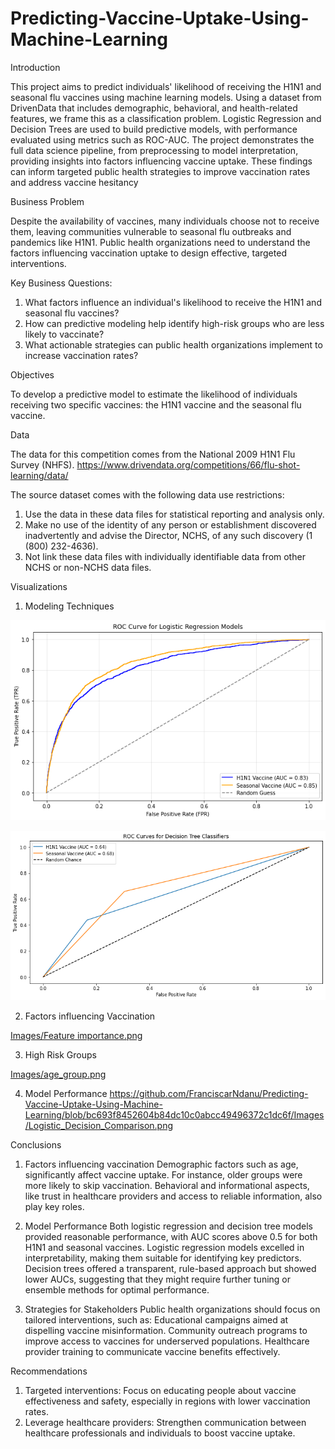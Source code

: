 # Predicting-Vaccine-Uptake-Using-Machine-Learning

Introduction

This project aims to predict individuals' likelihood of receiving the H1N1 and seasonal flu vaccines using machine learning models. Using a dataset from DrivenData that includes demographic, behavioral, and health-related features, we frame this as a classification problem. Logistic Regression and Decision Trees are used to build predictive models, with performance evaluated using metrics such as ROC-AUC. The project demonstrates the full data science pipeline, from preprocessing to model interpretation, providing insights into factors influencing vaccine uptake. These findings can inform targeted public health strategies to improve vaccination rates and address vaccine hesitancy

Business Problem

Despite the availability of vaccines, many individuals choose not to receive them, leaving communities vulnerable to seasonal flu outbreaks and pandemics like H1N1. Public health organizations need to understand the factors influencing vaccination uptake to design effective, targeted interventions.

Key Business Questions:

1. What factors influence an individual's likelihood to receive the H1N1 and seasonal flu vaccines?
2. How can predictive modeling help identify high-risk groups who are less likely to vaccinate?
3. What actionable strategies can public health organizations implement to increase vaccination rates?

Objectives

To develop a predictive model to estimate the likelihood of individuals receiving two specific vaccines: the H1N1 vaccine and the seasonal flu vaccine.

Data

The data for this competition comes from the National 2009 H1N1 Flu Survey (NHFS). https://www.drivendata.org/competitions/66/flu-shot-learning/data/

The source dataset comes with the following data use restrictions:
1. Use the data in these data files for statistical reporting and analysis only.
2. Make no use of the identity of any person or establishment discovered inadvertently and advise the Director, NCHS, of any such discovery (1 (800) 232-4636).
3. Not link these data files with individually identifiable data from other NCHS or non-NCHS data files.

Visualizations

1. Modeling Techniques

![Logistic Regression](https://github.com/FranciscarNdanu/Predicting-Vaccine-Uptake-Using-Machine-Learning/blob/bc693f8452604b84dc10c0abcc49496372c1dc6f/Images/Logistic_regression_ROC.png)

![Decision Trees](https://github.com/FranciscarNdanu/Predicting-Vaccine-Uptake-Using-Machine-Learning/blob/bc693f8452604b84dc10c0abcc49496372c1dc6f/Images/Decision_Tree_ROC.png)

2. Factors influencing Vaccination

[Images/Feature importance.png](https://github.com/FranciscarNdanu/Predicting-Vaccine-Uptake-Using-Machine-Learning/blob/bc693f8452604b84dc10c0abcc49496372c1dc6f/Images/Feature%20importance.png)

3. High Risk Groups

[Images/age_group.png](https://github.com/FranciscarNdanu/Predicting-Vaccine-Uptake-Using-Machine-Learning/blob/bc693f8452604b84dc10c0abcc49496372c1dc6f/Images/age_group.png)

4. Model Performance
https://github.com/FranciscarNdanu/Predicting-Vaccine-Uptake-Using-Machine-Learning/blob/bc693f8452604b84dc10c0abcc49496372c1dc6f/Images/Logistic_Decision_Comparison.png


Conclusions

1. Factors influencing vaccination
Demographic factors such as age, significantly affect vaccine uptake. For instance, older groups were more likely to skip vaccination. Behavioral and informational aspects, like trust in healthcare providers and access to reliable information, also play key roles.

2. Model Performance
Both logistic regression and decision tree models provided reasonable performance, with AUC scores above 0.5 for both H1N1 and seasonal vaccines.
Logistic regression models excelled in interpretability, making them suitable for identifying key predictors.
Decision trees offered a transparent, rule-based approach but showed lower AUCs, suggesting that they might require further tuning or ensemble methods for optimal performance.

3. Strategies for Stakeholders
Public health organizations should focus on tailored interventions, such as:
Educational campaigns aimed at dispelling vaccine misinformation.
Community outreach programs to improve access to vaccines for underserved populations.
Healthcare provider training to communicate vaccine benefits effectively.


Recommendations

1. Targeted interventions: Focus on educating people about vaccine effectiveness and safety, especially in regions with lower vaccination rates.
2. Leverage healthcare providers: Strengthen communication between healthcare professionals and individuals to boost vaccine uptake.
